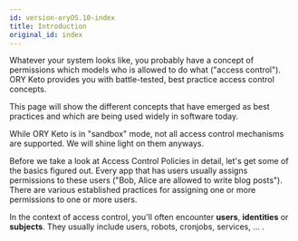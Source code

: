 ```yaml
---
id: version-oryOS.10-index
title: Introduction
original_id: index
---
```


Whatever your system looks like, you probably have a concept of permissions which models who is allowed to do what ("access control").
ORY Keto provides you with battle-tested, best practice access control concepts.

This page will show the different concepts that have emerged as best practices and which are being used widely in software
today.

While ORY Keto is in "sandbox" mode, not all access control mechanisms are supported. We will shine light on them anyways.

Before we take a look at Access Control Policies in detail, let's get some of the basics figured out. Every app that
has users usually assigns permissions to these users ("Bob, Alice are allowed to write blog posts"). There are
various established practices for assigning one or more permissions to one or more users.

In the context of access control, you'll often encounter **users**, **identities** or **subjects**.
They usually include users, robots, cronjobs, services, ... .
